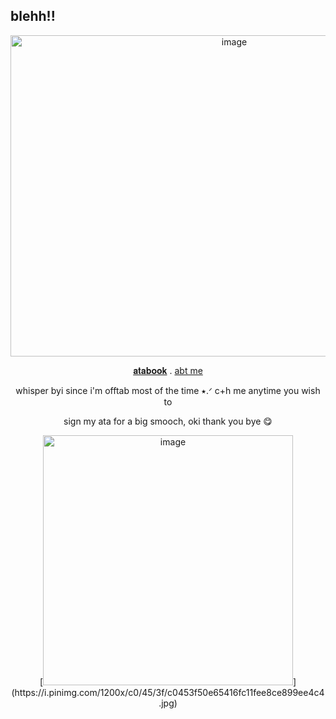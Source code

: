 ## blehh!!
 </p>
<p align="center">
 <img width="700" height="514" alt="image" src="https://media.discordapp.net/attachments/1400116994111701196/1401952236879351818/Untitled1_20250804183718.png?ex=68922544&is=6890d3c4&hm=335de225373d9cc80d9c41137e5425ee2bdc4d3dcc91be566b3aef24e2db17b0&=&format=webp&quality=lossless&width=905&height=621" />
 <p align="center">
  <a href="https://deerilyyvo.atabook.org/">𝐚𝐭𝐚𝐛𝐨𝐨𝐤</a> .
  <a href="https://deerilyyvo.carrd.co/">abt me</a> 
  <p align="center">
  whisper byi since i'm offtab most of the time ⭑.ᐟ c+h me anytime you wish to 
   
<p align="center">
   sign my ata for a big smooch, oki thank you bye 😋
   <p align="center">
[<img width="400" height="400" alt="image" src="https://github.com/user-attachments/assets/36747b6c-41d2-4476-bc76-b3d9e224666a" />](https://i.pinimg.com/1200x/c0/45/3f/c0453f50e65416fc11fee8ce899ee4c4.jpg)

  
 






 












